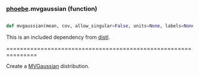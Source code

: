 ### [phoebe](phoebe.md).mvgaussian (function)


```py

def mvgaussian(mean, cov, allow_singular=False, units=None, labels=None, wrap_ats=None)

```



This is an included dependency from [distl](https://distl.readthedocs.io).

===============================================================


Create a [MVGaussian](MVGaussian.md) distribution.

